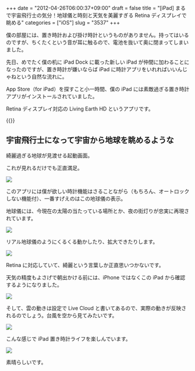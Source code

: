 +++
date = "2012-04-26T06:00:37+09:00"
draft = false
title = "[iPad] まるで宇宙飛行士の気分！地球儀と時刻と天気を美麗すぎる Retina ディスプレイで眺める"
categories = ["iOS"]
slug = "3537"
+++

僕の部屋には、置き時計および掛け時計というものがありません。持ってはいるのですが、ちくたくという音が耳に触るので、電池を抜いて奥に閉まってしまいました。

先日、めでたく僕の机に iPad Dock に載った新しい iPad が仲間に加わることになったのですが、置き時計が嫌いならば iPad に時計アプリをいれればいいんじゃねという自然な流れに。

App Store（for iPad）を探すこと小一時間、僕の iPad には素敵過ぎる置き時計アプリがインストールされていました。

Retina ディスプレイ対応の Living Earth HD というアプリです。

{{<app id="379869627" title="Living Earth HD 1.51（￥85）" src="http://a5.mzstatic.com/us/r1000/077/Purple/v4/84/86/e3/8486e3d5-54a9-42d5-8948-cc19dd7d055c/mzl.tkmrdzyi.100x100-75.png">}}

## 宇宙飛行士になって宇宙から地球を眺めるような

綺麗過ぎる地球が見渡せる起動画面。

これが見れるだけでも正直満足。

![](/images/2012/04/3537_1.png)

このアプリには僕が欲しい時計機能はさることながら（もちろん、オートロックしない機能付）、一番すげえのはこの地球儀の表示。

地球儀には、今現在の太陽の当たっている場所とか、夜の街灯りが忠実に再現されています。

![](/images/2012/04/3537_2.png)

リアル地球儀のようにくるくる動かしたり、拡大できたりします。

![](/images/2012/04/3537_3.png)

Retina に対応していて、綺麗という言葉しか正直思いつかないです。

天気の精度もよさげで朝出かける前には、iPhone ではなくこの iPad から確認するようになりました。

![](/images/2012/04/3537_4.png)

そして、雲の動きは設定で Live Cloud と書いてあるので、実際の動きが反映されるのでしょう。台風を空から見てみたいです。

![](/images/2012/04/3537_5.png)

こんな感じで iPad 置き時計ライフを楽しんでいます。

![](/images/2012/04/3537_6.jpg)

素晴らしいです。
